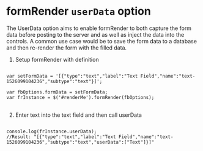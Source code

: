 # formRender `userData` option

The UserData option aims to enable formRender to both capture the form data before posting to the server and as well as inject the data into the controls. A common use case would be to save the form data to a database and then re-render the form with the filled data.

1. Setup formRender with definition 
<pre>
<code>
var setFormData = '[{"type":"text","label":"Text Field","name":"text-1526099104236","subtype":"text"}]';  

var fbOptions.formData = setFormData;
var frInstance = $('#renderMe').formRender(fbOptions);
</code>
</pre>

2. Enter text into the text field and then call userData
<pre>
<code>
console.log(frInstance.userData);
//Result: "[{"type":"text","label":"Text Field","name":"text-1526099104236","subtype":"text","userData":["Text"]}]"
</code>
</pre>



